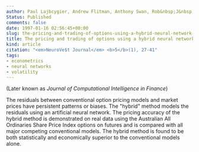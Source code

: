 ```yaml
---
author: Paul Lajbcygier, Andrew Flitman, Anthony Swan, Rob&nbsp;J&nbsp;Hyndman
Status: Published
comments: false
date: 1997-01-16 02:56:45+00:00
slug: the-pricing-and-trading-of-options-using-a-hybrid-neural-network-model-with-historical-volatility
title: The pricing and trading of options using a hybrid neural network model with historical volatility
kind: article
citation: "<em>NeuroVe$t Journal</em> <b>5</b>(1), 27-41"
tags:
- econometrics
- neural networks
- volatility
---
```



(Later known as _Journal of Computational Intelligence in Finance_)



The residuals between conventional option pricing models and market prices have persistent patterns or biases. The "hybrid" method models the residuals using an artificial neural network. The pricing accuracy of the hybrid method is demonstrated on real data using the Australian All Ordinaries Share Price Index options on futures and is compared with all major competing conventional models. The hybrid method is found to be both statistically and economically superior to the conventional models alone.
